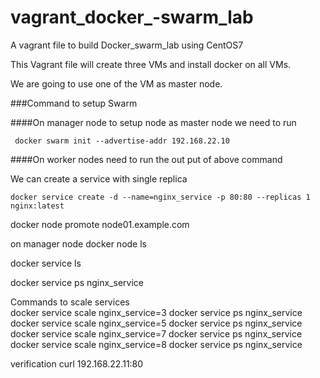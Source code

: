 # vagrant_docker_-swarm_lab
A vagrant file to build Docker_swarm_lab using CentOS7




This Vagrant file will create three VMs and install docker on all VMs. 

We are going to use one of the VM as master node.

###Command to setup Swarm 

####On manager node
to setup node as master node we need to run  

     docker swarm init --advertise-addr 192.168.22.10
     
     
####On worker nodes
   need to run the out put of above command

We can create a service with single replica 

    docker service create -d --name=nginx_service -p 80:80 --replicas 1 nginx:latest

  
  
docker node promote node01.example.com
  
  
  
  
  
  
on manager node
    docker node ls

   docker service ls
  
  
   docker service ps nginx_service
   
 Commands to scale services   
   docker service scale nginx_service=3
   docker service ps nginx_service
   docker service scale nginx_service=5
   docker service ps nginx_service
   docker service scale nginx_service=7
   docker service ps nginx_service
   docker service scale nginx_service=8
   docker service ps nginx_service
   
   
   verification 
   curl 192.168.22.11:80
